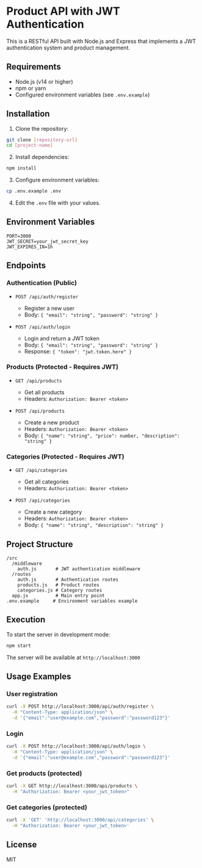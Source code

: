 # Product API with JWT Authentication

This is a RESTful API built with Node.js and Express that implements a JWT authentication system and product management.

## Requirements

- Node.js (v14 or higher)
- npm or yarn
- Configured environment variables (see `.env.example`)

## Installation

1. Clone the repository:
```bash
git clone [repository-url]
cd [project-name]
```

2. Install dependencies:
```bash
npm install
```

3. Configure environment variables:
```bash
cp .env.example .env
```

4. Edit the `.env` file with your values.

## Environment Variables

```
PORT=3000
JWT_SECRET=your_jwt_secret_key
JWT_EXPIRES_IN=1h
```

## Endpoints

### Authentication (Public)

- `POST /api/auth/register`
  - Register a new user
  - Body: `{ "email": "string", "password": "string" }`

- `POST /api/auth/login`
  - Login and return a JWT token
  - Body: `{ "email": "string", "password": "string" }`
  - Response: `{ "token": "jwt.token.here" }`

### Products (Protected - Requires JWT)

- `GET /api/products`
  - Get all products
  - Headers: `Authorization: Bearer <token>`

- `POST /api/products`
  - Create a new product
  - Headers: `Authorization: Bearer <token>`
  - Body: `{ "name": "string", "price": number, "description": "string" }`

### Categories (Protected - Requires JWT)

- `GET /api/categories`
  - Get all categories
  - Headers: `Authorization: Bearer <token>`

- `POST /api/categories`
  - Create a new category
  - Headers: `Authorization: Bearer <token>`
  - Body: `{ "name": "string", "description": "string" }`

## Project Structure

```
/src
  /middleware
    auth.js       # JWT authentication middleware
  /routes
    auth.js       # Authentication routes
    products.js   # Product routes
    categories.js # Category routes
  app.js          # Main entry point
.env.example     # Environment variables example
```

## Execution

To start the server in development mode:
```bash
npm start
```

The server will be available at `http://localhost:3000`

## Usage Examples

### User registration
```bash
curl -X POST http://localhost:3000/api/auth/register \
  -H "Content-Type: application/json" \
  -d '{"email":"user@example.com","password":"password123"}'
```

### Login
```bash
curl -X POST http://localhost:3000/api/auth/login \
  -H "Content-Type: application/json" \
  -d '{"email":"user@example.com","password":"password123"}'
```

### Get products (protected)
```bash
curl -X GET http://localhost:3000/api/products \
  -H "Authorization: Bearer <your_jwt_token>"
```

### Get categories (protected)
```bash
curl -X 'GET' 'http://localhost:3000/api/categories' \
  -H "Authorization: Bearer <your_jwt_token>'
```

## License

MIT